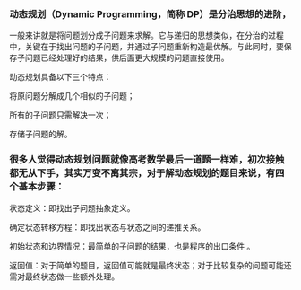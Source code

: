 ### 动态规划（Dynamic Programming，简称 DP）是分治思想的进阶，

一般来讲就是将问题划分成子问题来求解。它与递归的思想类似，在分治的过程中，关键在于找出问题的子问题，并通过子问题重新构造最优解。与此同时，要保存子问题已经处理好的结果，供后面更大规模的问题直接使用。

动态规划具备以下三个特点：

将原问题分解成几个相似的子问题；

所有的子问题只需解决一次；

存储子问题的解。



### 很多人觉得动态规划问题就像高考数学最后一道题一样难，初次接触都无从下手，其实万变不离其宗，对于解动态规划的题目来说，有四个基本步骤：

状态定义：即找出子问题抽象定义。

确定状态转移方程：即找出状态与状态之间的递推关系。

初始状态和边界情况：最简单的子问题的结果，也是程序的出口条件 。

返回值：对于简单的题目，返回值可能就是最终状态；对于比较复杂的问题可能还需对最终状态做一些额外处理。

